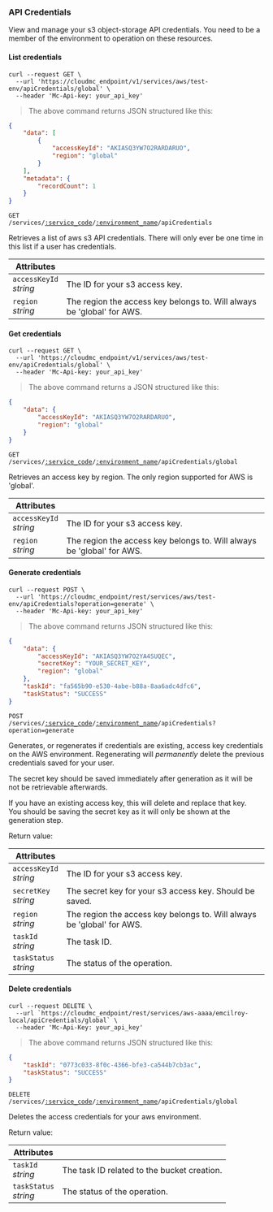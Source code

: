 ### API Credentials

View and manage your s3 object-storage API credentials. You need to be a member of the environment to operation on these resources.

<!-------------------- LIST CREDENTIALS -------------------->

#### List credentials

```shell
curl --request GET \
  --url 'https://cloudmc_endpoint/v1/services/aws/test-env/apiCredentials/global' \
  --header 'Mc-Api-key: your_api_key'
```

> The above command returns JSON structured like this:

```json 
{
	"data": [
		{
			"accessKeyId": "AKIASQ3YW7O2RARDARUO",
			"region": "global"
		}
	],
	"metadata": {
		"recordCount": 1
	}
}
```

<code>GET /services/<a href="#administration-service-connections">:service_code</a>/<a href="#administration-environments">:environment_name</a>/apiCredentials</code>

Retrieves a list of aws s3 API credentials. There will only ever be one time in this list if a user has credentials.

| Attributes                 | &nbsp;                                                                                                                      |
| -------------------------- | --------------------------------------------------------------------------------------------------------------------------- |
| `accessKeyId`<br/>_string_ | The ID for your s3 access key.                                                                                              |
| `region`<br/>_string_      | The region the access key belongs to. Will always be 'global' for AWS.                                                      |

<!-------------------- GET CREDENTIALS -------------------->

#### Get credentials

```shell
curl --request GET \
  --url 'https://cloudmc_endpoint/v1/services/aws/test-env/apiCredentials/global' \
  --header 'Mc-Api-key: your_api_key'
```

> The above command returns a JSON structured like this:

```json
{
	"data": {
		"accessKeyId": "AKIASQ3YW7O2RARDARUO",
		"region": "global"
	}
}
```

<code>GET /services/<a href="#administration-service-connections">:service_code</a>/<a href="#administration-environments">:environment_name</a>/apiCredentials/global</code>

Retrieves an access key by region. The only region supported for AWS is 'global'. 

| Attributes                 | &nbsp;                                                                                                                      |
| -------------------------- | --------------------------------------------------------------------------------------------------------------------------- |
| `accessKeyId`<br/>_string_ | The ID for your s3 access key.                                                                                              |
| `region`<br/>_string_      | The region the access key belongs to. Will always be 'global' for AWS.                                                      |



<!-------------------- GENERATE CREDENTIALS -------------------->

#### Generate credentials

```shell
curl --request POST \
  --url 'https://cloudmc_endpoint/rest/services/aws/test-env/apiCredentials?operation=generate' \
  --header 'Mc-Api-key: your_api_key'
```

> The above command returns JSON structured like this:

```json
{
	"data": {
		"accessKeyId": "AKIASQ3YW7O2YA4SUQEC",
		"secretKey": "YOUR_SECRET_KEY",
		"region": "global"
	},
	"taskId": "fa565b90-e530-4abe-b88a-8aa6adc4dfc6",
	"taskStatus": "SUCCESS"
}
```
<code>POST /services/<a href="#administration-service-connections">:service_code</a>/<a href="#administration-environments">:environment_name</a>/apiCredentials?operation=generate</code>

Generates, or regenerates if credentials are existing, access key credentials on the AWS environment. Regenerating will *permanently* delete the previous credentials saved for your user. 

The secret key should be saved immediately after generation as it will be not be retrievable afterwards.

<aside class="warning">
If you have an existing access key, this will delete and replace that key.
</aside>

<aside class="notice">
You should be saving the secret key as it will only be shown at the generation step.
</aside>

Return value:

| Attributes                 | &nbsp;                                        |
|----------------------------|-----------------------------------------------|
| `accessKeyId`<br/>_string_ | The ID for your s3 access key.                                         |
| `secretKey`<br/>_string_   | The secret key for your s3 access key. Should be saved.                |
| `region`<br/>_string_      | The region the access key belongs to. Will always be 'global' for AWS. |
| `taskId` <br/>*string*     | The task ID.                            |
| `taskStatus` <br/>*string* | The status of the operation.                                           | 

#### Delete credentials
```shell
curl --request DELETE \
  --url `https://cloudmc_endpoint/rest/services/aws-aaaa/emcilroy-local/apiCredentials/global` \
  --header 'Mc-Api-Key: your_api_key'
```

> The above command returns JSON structured like this:

```json
{
	"taskId": "0773c033-8f0c-4366-bfe3-ca544b7cb3ac",
	"taskStatus": "SUCCESS"
}
```

<code>DELETE /services/<a href="#administration-service-connections">:service_code</a>/<a href="#administration-environments">:environment_name</a>/apiCredentials/global</code>

Deletes the access credentials for your aws environment.

Return value:

| Attributes                 | &nbsp;                                        |
|----------------------------|-----------------------------------------------|
| `taskId` <br/>*string*     | The task ID related to the bucket creation.   |
| `taskStatus` <br/>*string* | The status of the operation.                  | 